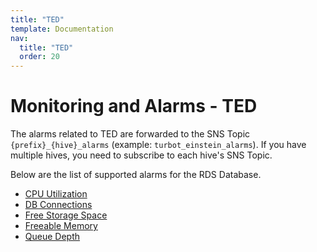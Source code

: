 ```yaml
---
title: "TED"
template: Documentation
nav:
  title: "TED"
  order: 20
---
```


# Monitoring and Alarms - TED

The alarms related to TED are forwarded to the SNS Topic `{prefix}_{hive}_alarms` (example: `turbot_einstein_alarms`).
If you have multiple hives, you need to subscribe to each hive's SNS Topic.

Below are the list of supported alarms for the RDS Database.

* [CPU Utilization](/guardrails/docs/guides/hosting-guardrails/monitoring/monitoring-alarms/ted/cpu-utilization)
* [DB Connections](/guardrails/docs/guides/hosting-guardrails/monitoring/monitoring-alarms/ted/db-connections)
* [Free Storage Space](/guardrails/docs/guides/hosting-guardrails/monitoring/monitoring-alarms/ted/free-storage-space)
* [Freeable Memory](/guardrails/docs/guides/hosting-guardrails/monitoring/monitoring-alarms/ted/freeable-memory)
* [Queue Depth](/guardrails/docs/guides/hosting-guardrails/monitoring/monitoring-alarms/ted/queue-depth)
